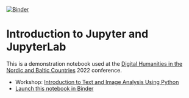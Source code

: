 [![Binder](https://mybinder.org/badge_logo.svg)](https://mybinder.org/v2/gh/coderefinery/jupyter-dhnb/HEAD?labpath=word-count.ipynb)


# Introduction to Jupyter and JupyterLab

This is a demonstration notebook used at the [Digital Humanities in the Nordic
and Baltic Countries](https://dhnb.eu/) 2022 conference.

- Workshop: [Introduction to Text and Image Analysis Using Python](https://raphaelaheil.github.io/2022-03-15-dhnb/)
- [Launch this notebook in Binder](https://mybinder.org/v2/gh/coderefinery/jupyter-dhnb/HEAD?labpath=word-count.ipynb)
